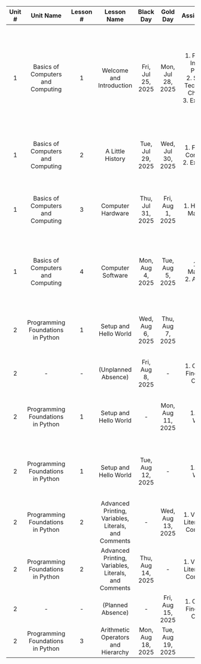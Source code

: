 | Unit # |             Unit Name             | Lesson # |                     Lesson Name                      |     Black Day     |     Gold Day      |                                   Assignments                                    |     Due Date      |                                                                         Topics                                                                          |
|:------:|:---------------------------------:|:--------:|:----------------------------------------------------:|:-----------------:|:-----------------:|:--------------------------------------------------------------------------------:|:-----------------:|:-------------------------------------------------------------------------------------------------------------------------------------------------------:|
|   1    | Basics of Computers and Computing |    1     |               Welcome and Introduction               | Fri, Jul 25, 2025 | Mon, Jul 28, 2025 | 1. Personal Interest Prompt<br>2. Student Technology Checklist<br>3. Exit Ticket | Mon, Aug 4, 2025  | 1. Course Intro<br>  2. What is Computer Science?<br>3. What is Software Development?<br>4. Careers in CS and Soft Dev<br>5. Tools (Code.org, Browsers) |
|   1    | Basics of Computers and Computing |    2     |                   A Little History                   | Tue, Jul 29, 2025 | Wed, Jul 30, 2025 |                     1. Future of Computing<br>2. Exit Ticket                     | Wed, Aug 6, 2025  |                                           1. Brief History of Computers, Computing, and Software Development                                            |
|   1    | Basics of Computers and Computing |    3     |                  Computer Hardware                   | Thu, Jul 31, 2025 | Fri, Aug 1, 2025  |                               1. Hardware Matching                               | Fri, Aug 8, 2025  |                              1. How Computers are Organized<br>2. Computer Hardware<br>3. Hardware Components and Devices                               |
|   1    | Basics of Computers and Computing |    4     |                  Computer Software                   | Mon, Aug 4, 2025  | Tue, Aug 5, 2025  |                          1. OS Matching<br>2. App Sort                           | Tue, Aug 12, 2025 |                              1. Operating Systems<br>2. Software Applications and Licenses<br>3. Cloud Computing<br>4. AI                               |
|   2    | Programming Foundations in Python |    1     |                Setup and Hello World                 | Wed, Aug 6, 2025  | Thu, Aug 7, 2025  |                                        -                                         |         -         |                                      1. Github Setup<br>2. JetBrains Account<br>3. PyCharm Setup<br>4. Hello World                                      |
|   2    |                 -                 |    -     |                 (Unplanned Absence)                  | Fri, Aug 8, 2025  |         -         |                          1. CS Word Find (Extra Credit)                          |         -         |                                                                            -                                                                            |
|   2    | Programming Foundations in Python |    1     |                Setup and Hello World                 |         -         | Mon, Aug 11, 2025 |                                  1. Hello World                                  | Mon, Aug 18, 2025 |                                      1. Github Setup<br>2. JetBrains Account<br>3. PyCharm Setup<br>4. Hello World                                      |
|   2    | Programming Foundations in Python |    1     |                Setup and Hello World                 | Tue, Aug 12, 2025 |         -         |                                  1. Hello World                                  | Mon, Aug 18, 2025 |                                      1. Github Setup<br>2. JetBrains Account<br>3. PyCharm Setup<br>4. Hello World                                      |
|   2    | Programming Foundations in Python |    2     | Advanced Printing, Variables, Literals, and Comments |         -         | Wed, Aug 13, 2025 |                       1. Variables, Literals, and Comments                       | Wed, Aug 20, 2025 |                                             1. Python Variables<br>2. Python Literals<br>3. Python Comments                                             |
|   2    | Programming Foundations in Python |    2     | Advanced Printing, Variables, Literals, and Comments | Thu, Aug 14, 2025 |         -         |                       1. Variables, Literals, and Comments                       | Wed, Aug 20, 2025 |                                             1. Python Variables<br>2. Python Literals<br>3. Python Comments                                             |
|   2    |                 -                 |    -     |                  (Planned Absence)                   |         -         | Fri, Aug 15, 2025 |                          1. CS Word Find (Extra Credit)                          |         -         |                                                                            -                                                                            |
|   2    | Programming Foundations in Python |    3     |          Arithmetic Operators and Hierarchy          | Mon, Aug 18, 2025 | Tue, Aug 19, 2025 |                                                                                  | Mon, Aug 25, 2025 |                                                         1. Arithmetic Operators<br>2. Hierarchy                                                         |


